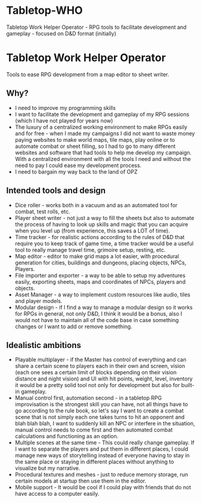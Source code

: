 # Tabletop-WHO
Tabletop Work Helper Operator -  RPG tools to facilitate development and gameplay - focused on D&amp;D format (initially)

# Tabletop Work Helper Operator

Tools to ease RPG development from a map editor to sheet writer.

## Why?

- I need to improve my programming skills
- I want to facilitate the development and gameplay of my RPG sessions (which I have not played for years now)
- The luxury of a centralized working environment to make RPGs easily and for free - when I made my campaigns I did not want to waste money paying websites to make world maps, tile maps, play online or to automate combat or sheet filling, so I had to go to many different websites and software that had tools to help me develop my campaign. With a centralized environment with all the tools I need and without the need to pay I could ease my development process.
- I need to bargain my way back to the land of OPZ  

## Intended tools and design

- Dice roller - works both in a vacuum and as an automated tool for combat, test rolls, etc.
- Player sheet writer - not just a way to fill the sheets but also to automate the process of having to look up skills and magic that you can acquire when you level up (from experience, this saves a LOT of time).
- Time tracker - for realistic actions according to the rules of D&D that require you to keep track of game time, a time tracker would be a useful tool to really manage travel time, grimoire setup, resting, etc.
- Map editor - editor to make grid maps a lot easier, with procedural generation for cities, buildings and dungeons, placing objects, NPCs, Players.
- File importer and exporter - a way to be able to setup my adventures easily, exporting sheets, maps and coordinates of NPCs, players and objects.
- Asset Manager - a way to implement custom resources like audio, tiles and player models.
- Modular design - if I find a way to manage a modular design so it works for RPGs in general, not only D&D, I think it would be a bonus, also I would not have to maintain all of the code base in case something changes or I want to add or remove something.

## Idealistic ambitions

- Playable multiplayer - if the Master has control of everything and can share a certain scene to players each in their own and screen, vision (each one sees a certain limit of blocks depending on their vision distance and night vision) and UI with hit points, weight, level, inventory it would be a pretty solid tool not only for development but also for built-in gameplay.
- Manual control first, automation second - in a tabletop RPG improvisation is the strongest skill you can have, not all things have to go according to the rule book, so let's say I want to create a combat scene that is not simply each one takes turns to hit an opponent and blah blah blah, I want to suddenly kill an NPC or interfere in the situation, manual control needs to come first and then automated combat calculations and functioning as an option.
- Multiple scenes at the same time - This could really change gameplay. If I want to separate the players and put them in different places, I could manage new ways of storytelling instead of everyone having to stay in the same place or staying in different places without anything to visualize but my narrative.
- Procedural textures and meshes - just to reduce memory storage, run certain models at startup then use them in the editor.
- Mobile support - It would be cool if I could play with friends that do not have access to a computer easily.
